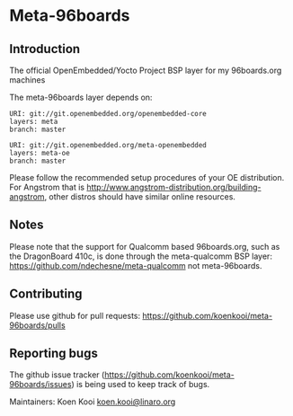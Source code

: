 Meta-96boards
================================

Introduction
-------------------------

The official OpenEmbedded/Yocto Project BSP layer for my 96boards.org machines

The meta-96boards layer depends on:

	URI: git://git.openembedded.org/openembedded-core
	layers: meta
	branch: master

	URI: git://git.openembedded.org/meta-openembedded
	layers: meta-oe
	branch: master

Please follow the recommended setup procedures of your OE distribution. For Angstrom that is http://www.angstrom-distribution.org/building-angstrom, other distros should have similar online resources.

Notes
-------------------------

Please note that the support for Qualcomm based 96boards.org, such as the
DragonBoard 410c, is done through the meta-qualcomm BSP layer:
https://github.com/ndechesne/meta-qualcomm not meta-96boards.

Contributing
-------------------------

Please use github for pull requests: https://github.com/koenkooi/meta-96boards/pulls

Reporting bugs
-------------------------

The github issue tracker (https://github.com/koenkooi/meta-96boards/issues) is being used to keep track of bugs.

Maintainers: Koen Kooi <koen.kooi@linaro.org>

